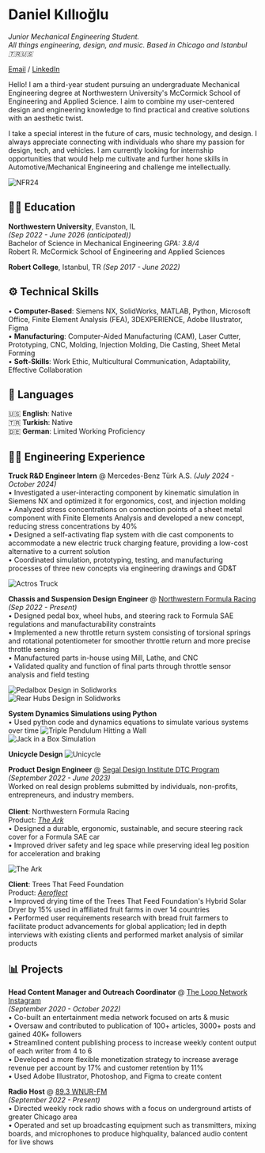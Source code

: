 # Daniel Kıllıoğlu
_Junior Mechanical Engineering Student. <br>
All things engineering, design, and music. Based in Chicago and Istanbul 🇹🇷🇺🇸_ <br>

[Email](mailto:danielklloglu@gmail.com) / [LinkedIn](https://www.linkedin.com/in/danielkillioglu/)

Hello! I am a third-year student pursuing an undergraduate Mechanical Engineering degree at Northwestern University's McCormick School of Engineering and Applied Science. I aim to combine my user-centered design and engineering knowledge to find practical and creative solutions with an aesthetic twist.

I take a special interest in the future of cars, music technology, and design. I always appreciate connecting with individuals who share my passion for design, tech, and vehicles. I am currently looking for internship opportunities that would help me cultivate and further hone skills in Automotive/Mechanical Engineering and challenge me intellectually. <br>

![NFR24](./assets/MeNFR24.png)
<br>

## 👨‍🎓 Education
**Northwestern University**, Evanston, IL	<br> _(Sep 2022 - June 2026 (anticipated))_ <br>
Bachelor of Science in Mechanical Engineering	_GPA: 3.8/4_ <br>
Robert R. McCormick School of Engineering and Applied Sciences

**Robert College**, Istanbul, TR _(Sep 2017 - June 2022)_
<br>

## ⚙️ Technical Skills
  • **Computer-Based**: Siemens NX, SolidWorks, MATLAB, Python, Microsoft Office, Finite Element Analysis (FEA), 3DEXPERIENCE, Adobe Illustrator, Figma <br>
  • **Manufacturing**: Computer-Aided Manufacturing (CAM), Laser Cutter, Prototyping, CNC, Molding, Injection Molding, Die Casting, Sheet Metal Forming <br>
  • **Soft-Skills**: Work Ethic, Multicultural Communication, Adaptability, Effective Collaboration
<br>

## 💬 Languages

🇺🇸 **English**: Native <br>
🇹🇷 **Turkish**: Native <br>
🇩🇪 **German**: Limited Working Proficiency <br>

## 🧑‍💻 Engineering Experience

**Truck R&D Engineer Intern** @ Mercedes-Benz Türk A.S. _(July 2024 - October 2024)_ <br>
  • Investigated a user-interacting component by kinematic simulation in Siemens NX and optimized it for ergonomics, cost, and injection molding <br>
  • Analyzed stress concentrations on connection points of a sheet metal component with Finite Elements Analysis and developed a new concept, reducing stress concentrations by 40% <br>
  • Designed a self-activating flap system with die cast components to accommodate a new electric truck charging feature, providing a low-cost alternative to a current solution <br>
  • Coordinated simulation, prototyping, testing, and manufacturing processes of three new concepts via engineering drawings and GD&T <br>

![Actros Truck](./assets/MercTruck.png)
<br>

**Chassis and Suspension Design Engineer** @ [Northwestern Formula Racing]((https://northwesternformularacing.com/)) _(Sep 2022 - Present)_ <br>
  • Designed pedal box, wheel hubs, and steering rack to Formula SAE regulations and manufacturability constraints <br>
  • Implemented a new throttle return system consisting of torsional springs and rotational potentiometer for smoother throttle return and more precise throttle sensing <br>
  • Manufactured parts in-house using Mill, Lathe, and CNC <br>
  • Validated quality and function of final parts through throttle sensor analysis and field testing <br>

![Pedalbox Design in Solidworks](./assets/newpedalbox.png) <br>
![Rear Hubs Design in Solidworks](./assets/HUBS.png) <br>


**System Dynamics Simulations using Python** <br>
  • Used python code and dynamics equations to simulate various systems over time
![Triple Pendulum Hitting a Wall](./assets/TriplePendulum.gif) <br>
![Jack in a Box Simulation](./assets/jackinabox.gif) <br>

**Unicycle Design**
![Unicycle](./assets/Unicycle.png) <br>

**Product Design Engineer** @ [Segal Design Institute DTC Program]((https://design.northwestern.edu/programs/take-design-course/design-thinking-communication/)) _(September 2022 - June 2023)_ <br>
Worked on real design problems submitted by individuals, non-profits, entrepreneurs, and industry members. <br>
<br>
**Client**: Northwestern Formula Racing <br>
Product: [_The Ark_](./theark.md) <br>
  • Designed a durable, ergonomic, sustainable, and secure steering rack cover for a Formula SAE car <br>
  • Improved driver safety and leg space while preserving ideal leg position for acceleration and braking <br>
  
![The Ark](./assets/theark1) <br>

**Client**: Trees That Feed Foundation <br>
Product: [_Aeroflect_](./aeroflect.md) <br>
  • Improved drying time of the Trees That Feed Foundation's Hybrid Solar Dryer by 15% used in affiliated fruit farms in over 14 countries <br>
  • Performed user requirements research with bread fruit farmers to facilitate product advancements for global application; led in depth interviews with existing clients and performed market analysis of similar products
<br>

## 📊 Projects

**Head Content Manager and Outreach Coordinator** @ [The Loop Network](https://www.linkedin.com/company/the-loop-net-work/) [Instagram](https://www.instagram.com/thealtrockloop/?hl=en/) <br>
_(September 2020 - October 2022)_ <br>
  • Co-built an entertainment media network focused on arts & music <br>
  • Oversaw and contributed to publication of 100+ articles, 3000+ posts and gained 40K+ followers <br>
  • Streamlined content publishing process to increase weekly content output of each writer from 4 to 6 <br>
  • Developed a more flexible monetization strategy to increase average revenue per account by 17% and customer retention by 11% <br>
  • Used Adobe Illustrator, Photoshop, and Figma to create content <br>

**Radio Host** @ [89.3 WNUR-FM](https://wnur.northwestern.edu/) <br>
_(September 2022 - Present)_ <br>
  • Directed weekly rock radio shows with a focus on underground artists of greater Chicago area <br>
  • Operated and set up broadcasting equipment such as transmitters, mixing boards, and microphones to produce highquality, balanced audio content for live shows

